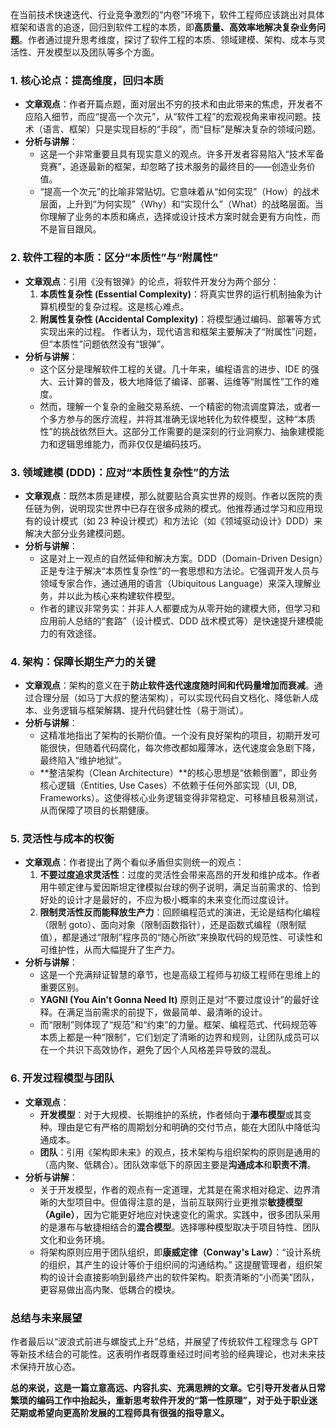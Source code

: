 在当前技术快速迭代、行业竞争激烈的“内卷”环境下，软件工程师应该跳出对具体框架和语言的追逐，回归到软件工程的本质，即**高质量、高效率地解决复杂业务问题**。作者通过提升思考维度，探讨了软件工程的本质、领域建模、架构、成本与灵活性、开发模型以及团队等多个方面。

### 1. 核心论点：提高维度，回归本质

- **文章观点**：作者开篇点题，面对层出不穷的技术和由此带来的焦虑，开发者不应陷入细节，而应“提高一个次元”，从“软件工程”的宏观视角来审视问题。技术（语言、框架）只是实现目标的“手段”，而“目标”是解决复杂的领域问题。
- **分析与讲解**：
  - 这是一个非常重要且具有现实意义的观点。许多开发者容易陷入“技术军备竞赛”，追逐最新的框架，却忽略了技术服务的最终目的——创造业务价值。
  - “提高一个次元”的比喻非常贴切。它意味着从“如何实现”（How）的战术层面，上升到“为何实现”（Why）和“实现什么”（What）的战略层面。当你理解了业务的本质和痛点，选择或设计技术方案时就会更有方向性，而不是盲目跟风。

### 2. 软件工程的本质：区分“本质性”与“附属性”

- **文章观点**：引用《没有银弹》的论点，将软件开发分为两个部分：
  1.  **本质性复杂性 (Essential Complexity)**：将真实世界的运行机制抽象为计算机模型的复杂过程。这是核心难点。
  2.  **附属性复杂性 (Accidental Complexity)**：将模型通过编码、部署等方式实现出来的过程。
      作者认为，现代语言和框架主要解决了“附属性”问题，但“本质性”问题依然没有“银弹”。
- **分析与讲解**：
  - 这个区分是理解软件工程的关键。几十年来，编程语言的进步、IDE 的强大、云计算的普及，极大地降低了编译、部署、运维等“附属性”工作的难度。
  - 然而，理解一个复杂的金融交易系统、一个精密的物流调度算法，或者一个多方参与的医疗流程，并将其准确无误地转化为软件模型，这种“本质性”的挑战依然巨大。这部分工作需要的是深刻的行业洞察力、抽象建模能力和逻辑思维能力，而非仅仅是编码技巧。

### 3. 领域建模 (DDD)：应对“本质性复杂性”的方法

- **文章观点**：既然本质是建模，那么就要贴合真实世界的规则。作者以医院的责任链为例，说明现实世界中已存在很多成熟的模式。他推荐通过学习和应用现有的设计模式（如 23 种设计模式）和方法论（如《领域驱动设计》DDD）来解决大部分业务建模问题。
- **分析与讲解**：
  - 这是对上一观点的自然延伸和解决方案。DDD（Domain-Driven Design）正是专注于解决“本质性复杂性”的一套思想和方法论。它强调开发人员与领域专家合作，通过通用的语言（Ubiquitous Language）来深入理解业务，并以此为核心来构建软件模型。
  - 作者的建议非常务实：并非人人都要成为从零开始的建模大师，但学习和应用前人总结的“套路”（设计模式、DDD 战术模式等）是快速提升建模能力的有效途径。

### 4. 架构：保障长期生产力的关键

- **文章观点**：架构的意义在于**防止软件迭代速度随时间和代码量增加而衰减**。通过合理分层（如马丁大叔的整洁架构），可以实现代码自文档化、降低新人成本、业务逻辑与框架解耦、提升代码健壮性（易于测试）。
- **分析与讲解**：
  - 这精准地指出了架构的长期价值。一个没有良好架构的项目，初期开发可能很快，但随着代码腐化，每次修改都如履薄冰，迭代速度会急剧下降，最终陷入“维护地狱”。
  - **整洁架构（Clean Architecture）**的核心思想是“依赖倒置”，即业务核心逻辑（Entities, Use Cases）不依赖于任何外部实现（UI, DB, Frameworks）。这使得核心业务逻辑变得非常稳定、可移植且极易测试，从而保障了项目的长期健康。

### 5. 灵活性与成本的权衡

- **文章观点**：作者提出了两个看似矛盾但实则统一的观点：
  1.  **不要过度追求灵活性**：过度的灵活性会带来高昂的开发和维护成本。作者用牛顿定律与爱因斯坦定律模拟台球的例子说明，满足当前需求的、恰到好处的设计才是最好的，不应为极小概率的未来变化而过度设计。
  2.  **限制灵活性反而能释放生产力**：回顾编程范式的演进，无论是结构化编程（限制 goto）、面向对象（限制函数指针），还是函数式编程（限制赋值），都是通过“限制”程序员的“随心所欲”来换取代码的规范性、可读性和可维护性，从而大幅提升了生产力。
- **分析与讲解**：
  - 这是一个充满辩证智慧的章节，也是高级工程师与初级工程师在思维上的重要区别。
  - **YAGNI (You Ain't Gonna Need It)** 原则正是对“不要过度设计”的最好诠释。在满足当前需求的前提下，做最简单、最清晰的设计。
  - 而“限制”则体现了“规范”和“约束”的力量。框架、编程范式、代码规范等本质上都是一种“限制”，它们划定了清晰的边界和规则，让团队成员可以在一个共识下高效协作，避免了因个人风格差异导致的混乱。

### 6. 开发过程模型与团队

- **文章观点**：
  - **开发模型**：对于大规模、长期维护的系统，作者倾向于**瀑布模型**或其变种。理由是它有严格的周期划分和明确的交付节点，能在大团队中降低沟通成本。
  - **团队**：引用《架构即未来》的观点，技术架构与组织架构的原则是通用的（高内聚、低耦合）。团队效率低下的原因主要是**沟通成本**和**职责不清**。
- **分析与讲解**：
  - 关于开发模型，作者的观点有一定道理，尤其是在需求相对稳定、边界清晰的大型项目中。但值得注意的是，当前互联网行业更推崇**敏捷模型（Agile）**，因为它能更好地应对快速变化的需求。实践中，很多团队采用的是瀑布与敏捷相结合的**混合模型**。选择哪种模型取决于项目特性、团队文化和业务环境。
  - 将架构原则应用于团队组织，即**康威定律（Conway's Law）**：“设计系统的组织，其产生的设计等价于组织间的沟通结构。” 这提醒管理者，组织架构的设计会直接影响到最终产出的软件架构。职责清晰的“小而美”团队，更容易做出高内聚、低耦合的模块。

### 总结与未来展望

作者最后以“波浪式前进与螺旋式上升”总结，并展望了传统软件工程理念与 GPT 等新技术结合的可能性。这表明作者既尊重经过时间考验的经典理论，也对未来技术保持开放心态。

**总的来说，这是一篇立意高远、内容扎实、充满思辨的文章。它引导开发者从日常繁琐的编码工作中抬起头，重新思考软件开发的“第一性原理”，对于处于职业迷茫期或希望向更高阶发展的工程师具有很强的指导意义。**
